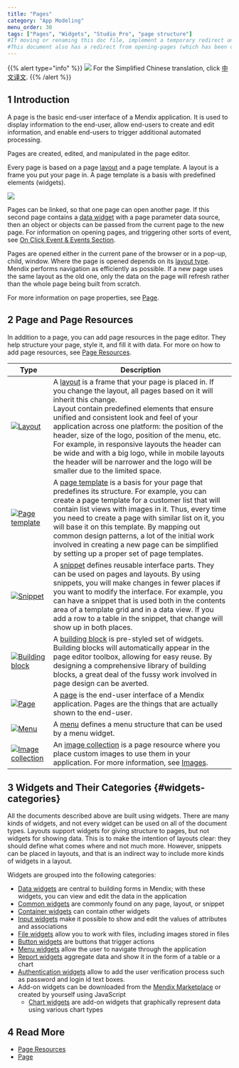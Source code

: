 ```yaml
---
title: "Pages"
category: "App Modeling"
menu_order: 30
tags: ["Pages", "Widgets", "Studio Pro", "page structure"]
#If moving or renaming this doc file, implement a temporary redirect and let the respective team know they should update the URL in the product. See Mapping to Products for more details.
#This document also has a redirect from opening-pages (which has been deleted)
---
```


{{% alert type="info" %}}
<img src="attachments/chinese-translation/china.png" style="display: inline-block; margin: 0" /> For the Simplified Chinese translation, click [中文译文](https://cdn.mendix.tencent-cloud.com/documentation/refguide8/pages.pdf).
{{% /alert %}}

## 1 Introduction

A page is the basic end-user interface of a Mendix application. It is used to display information to the end-user, allow end-users to create and edit information, and enable end-users to trigger additional automated processing.

Pages are created, edited, and manipulated in the page editor. 

Every page is based on a page [layout](layout) and a page template. A layout is a frame you put your page in. A page template is a basis with predefined elements (widgets).  

![](attachments/pages/page-structure.png)

Pages can be linked, so that one page can open another page. If this second page contains a [data widget](data-widgets) with a page parameter data source, then an object or objects can be passed from the current page to the new page. For information on opening pages, and triggering other sorts of event, see [On Click Event & Events Section](on-click-event).

Pages are opened either in the current pane of the browser or in a pop-up, child, window. Where the page is opened depends on its [layout type](layout#layout-type). Mendix performs navigation as efficiently as possible. If a new page uses the same layout as the old one, only the data on the page will refresh rather than the whole page being built from scratch.

For more information on page properties, see [Page](page).

## 2 Page and Page Resources

In addition to a page, you can add page resources in the page editor. They help structure your page, style it, and fill it with data. For more on how to add page resources, see [Page Resources](page-resources). 

Type | Description
--- | ---
[![](attachments/pages/layout-icon.png)Layout](layout) | A [layout](layout) is a frame that your page is placed in. If you change the layout, all pages based on it will inherit this change. <br />Layout contain predefined elements that ensure unified and consistent look and feel of your application across one platform: the position of the header, size of the logo, position of the menu, etc. For example, in responsive layouts the header can be wide and with a big logo, while in mobile layouts the header will be narrower and the logo will be smaller due to the limited space. 
[![](attachments/pages/page-template-icon.png)Page template](page-templates) | A [page template](page-templates) is a basis for your page that predefines its structure. For example, you can create a page template for a customer list that will contain list views with images in it. Thus, every time you need to create a page with similar list on it, you will base it on this template.    By mapping out common design patterns, a lot of the initial work involved in creating a new page can be simplified by setting up a proper set of page templates. 
[![](attachments/pages/snippet-icon.png)Snippet](snippet) | A [snippet](snippet) defines reusable interface parts. They can be used on pages and layouts. By using snippets, you will make changes in fewer places if you want to modify the interface. For example, you can have a snippet that is used both in the contents area of a template grid and in a data view. If you add a row to a table in the snippet, that change will show up in both places. 
[![](attachments/pages/building-block-icon.png)Building block](building-block) | A [building block](building-block) is pre-styled set of widgets. Building blocks will automatically appear in the page editor toolbox, allowing for easy reuse. By designing a comprehensive library of building blocks, a great deal of the fussy work involved in page design can be averted. 
[![](attachments/pages/page-icon.png)Page](page) | A [page](page) is the end-user interface of a Mendix application. Pages are the things that are actually shown to the end-user. 
[![](attachments/pages/menu-icon.png)Menu](menu) | A [menu](menu) defines a menu structure that can be used by a menu widget. 
[![](attachments/pages/image-collection-icon.png)Image collection](image-collection) | An [image collection](image-collection) is a page resource where you place custom images to use them in your application. For more information, see [Images](images). 

## 3 Widgets and Their Categories {#widgets-categories}

All the documents described above are built using widgets. There are many kinds of widgets, and not every widget can be used on all of the document types. Layouts support widgets for giving structure to pages, but not widgets for showing data. This is to make the intention of layouts clear: they should define what comes where and not much more. However, snippets can be placed in layouts, and that is an indirect way to include more kinds of widgets in a layout.

Widgets are grouped into the following categories:

* [Data widgets](data-widgets) are central to building forms in Mendix; with these widgets, you can view and edit the data in the application
* [Common widgets](common-widgets) are commonly found on any page, layout, or snippet
* [Container widgets](container-widgets) can contain other widgets
* [Input widgets](input-widgets) make it possible to show and edit the values of attributes and associations
* [File widgets](file-widgets) allow you to work with files, including images stored in files
* [Button widgets](button-widgets) are buttons that trigger actions
* [Menu widgets](menu-widgets) allow the user to navigate through the application
* [Report widgets](report-widgets) aggregate data and show it in the form of a table or a chart
* [Authentication widgets](authentication-widgets) allow to add the user verification process such as password and login id text boxes.
* Add-on widgets can be downloaded from the [Mendix Marketplace](https://marketplace.mendix.com/) or created by yourself using JavaScript
  * [Chart widgets](chart-widgets) are add-on widgets that graphically represent data using various chart types

## 4 Read More

* [Page Resources](page-resources)
* [Page](page)
